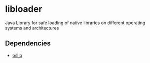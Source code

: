 # libloader

Java Library for safe loading of native libraries on different operating systems and architectures

## Dependencies

- [oslib](https://github.com/redpois0n/oslib)